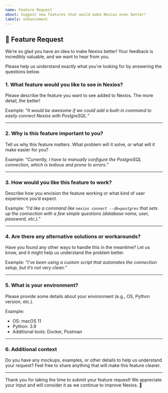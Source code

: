 ```yaml
---
name: Feature Request
about: Suggest new features that would make Nexios even better!
labels: enhancement
---
```


## 🚀 **Feature Request**

We’re so glad you have an idea to make Nexios better! Your feedback is incredibly valuable, and we want to hear from you.

Please help us understand exactly what you're looking for by answering the questions below.

### 1. **What feature would you like to see in Nexios?**  
Please describe the feature you want to see added to Nexios. The more detail, the better!

Example: *“It would be awesome if we could add a built-in command to easily connect Nexios with PostgreSQL.”*

---

### 2. **Why is this feature important to you?**  
Tell us why this feature matters. What problem will it solve, or what will it make easier for you?

Example: *“Currently, I have to manually configure the PostgreSQL connection, which is tedious and prone to errors.”*

---

### 3. **How would you like this feature to work?**  
Describe how you envision the feature working or what kind of user experience you’d expect.

Example: *“I’d like a command like `nexios connect --db=postgres` that sets up the connection with a few simple questions (database name, user, password, etc.).”*

---

### 4. **Are there any alternative solutions or workarounds?**  
Have you found any other ways to handle this in the meantime? Let us know, and it might help us understand the problem better.

Example: *“I’ve been using a custom script that automates the connection setup, but it’s not very clean.”*

---

### 5. **What is your environment?**  
Please provide some details about your environment (e.g., OS, Python version, etc.).

Example:  
- OS: macOS 11  
- Python: 3.9  
- Additional tools: Docker, Postman

---

### 6. **Additional context**  
Do you have any mockups, examples, or other details to help us understand your request? Feel free to share anything that will make this feature clearer.

---

Thank you for taking the time to submit your feature request! We appreciate your input and will consider it as we continue to improve Nexios. 🙏
